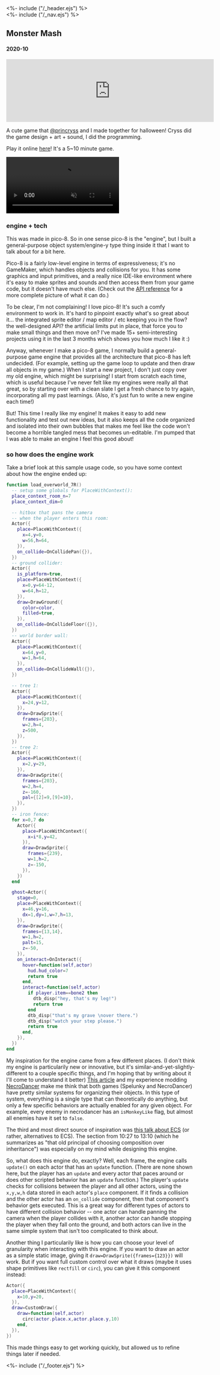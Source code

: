 <!DOCTYPE html>
<html>
<head>
<%- include ("/_header.ejs") %>
</head>
<body>
<div class="wrapper">
<%- include ("/_nav.ejs") %>
<section id="main-content">
<h1 class="post-title">Monster Mash</h1>
<h4 class="post-meta">2020-10</h4>

<iframe frameborder="0" src="https://itch.io/embed/804519?bg_color=8ecc74&amp;fg_color=291814&amp;link_color=e0964c&amp;border_color=f2cfb8" width="552" height="167"><a href="https://pancelor.itch.io/monster-mash">monster mash by pancelor, cryss</a></iframe>

A cute game that [@princryss](https://www.twitter.com/princryss) and I made together for halloween! Cryss did the game design + art + sound, I did the programming.

Play it online [here](https://pancelor.itch.io/monster-mash)! It's a 5\~10 minute game.

<video preload="auto" controls loop muted src="/assets/monster-mash.mp4"></video>

### engine + tech

This was made in pico-8. So in one sense pico-8 is the "engine", but I built a general-purpose object system/engine-y type thing inside it that I want to talk about for a bit here.

Pico-8 is a fairly low-level engine in terms of expressiveness; it's no GameMaker, which handles objects and collisions for you. It has some graphics and input primitives, and a really nice IDE-like environment where it's easy to make sprites and sounds and then access them from your game code, but it doesn't have much else. (Check out the [API reference](https://pico-8.fandom.com/wiki/APIReference) for a more complete picture of what it can do.)

To be clear, I'm not complaining! I love pico-8! It's such a comfy environment to work in. It's hard to pinpoint exactly what's so great about it... the integrated sprite editor / map editor / etc keeping you in the flow? the well-designed API? the artificial limits put in place, that force you to make small things and then move on? I've made 15+ semi-interesting projects using it in the last 3 months which shows you how much I like it :)

Anyway, whenever I make a pico-8 game, I normally build a general-purpose game engine that provides all the architecture that pico-8 has left undecided. (For example, setting up the game loop to update and then draw all objects in my game.) When I start a new project, I don't just copy over my old engine, which might be surprising! I start from scratch each time, which is useful because I've never felt like my engines were really all that great, so by starting over with a clean slate I get a fresh chance to try again, incorporating all my past learnings. (Also, it's just fun to write a new engine each time!)

But! This time I really like my engine! It makes it easy to add new functionality and test out new ideas, but it also keeps all the code organized and isolated into their own bubbles that makes me feel like the code won't become a horrible tangled mess that becomes un-editable. I'm pumped that I was able to make an engine I feel this good about!

### so how does the engine work

Take a brief look at this sample usage code, so you have some context about how the engine ended up:

```lua
function load_overworld_7R()
  -- setup some globals for PlaceWithContext():
  place_context_room_n=7
  place_context_dim=0

  -- hitbox that pans the camera
  -- when the player enters this room:
  Actor({
    place=PlaceWithContext({
      x=4,y=0,
      w=56,h=64,
    }),
    on_collide=OnCollidePan({}),
  })
  -- ground collider:
  Actor({
    is_platform=true,
    place=PlaceWithContext({
      x=0,y=64-12,
      w=64,h=12,
    }),
    draw=DrawGround({
      color=color,
      filled=true,
    }),
    on_collide=OnCollideFloor({}),
  })
  -- world border wall:
  Actor({
    place=PlaceWithContext({
      x=64,y=0,
      w=1,h=64,
    }),
    on_collide=OnCollideWall({}),
  })

  -- tree 1:
  Actor({
    place=PlaceWithContext({
      x=24,y=12,
    }),
    draw=DrawSprite({
      frames={203},
      w=2,h=4,
      z=500,
    }),
  })
  -- tree 2:
  Actor({
    place=PlaceWithContext({
      x=2,y=29,
    }),
    draw=DrawSprite({
      frames={203},
      w=2,h=4,
      z=-160,
      pal={[2]=9,[9]=10},
    }),
  })
  -- iron fence:
  for x=0,7 do
    Actor({
      place=PlaceWithContext({
        x=i*8,y=42,
      }),
      draw=DrawSprite({
        frames={239},
        w=1,h=2,
        z=-150,
      }),
    })
  end

  ghost=Actor({
    stage=0,
    place=PlaceWithContext({
      x=46,y=16,
      dx=1,dy=1,w=7,h=13,
    }),
    draw=DrawSprite({
      frames={13,14},
      w=1,h=2,
      palt=15,
      z=-50,
    }),
    on_interact=OnInteract({
      hover=function(self,actor)
        hud.hud_color=7
        return true
      end,
      interact=function(self,actor)
        if player.item==bone2 then
          dtb_disp("hey, that's my leg!")
          return true
        end
        dtb_disp("that's my grave \nover there.")
        dtb_disp("watch your step please.")
        return true
      end,
    }),
  })
end
```

My inspiration for the engine came from a few different places. (I don't think my engine is particularily new or innovative, but it's similar-and-yet-slightly-different to a couple specific things, and I'm hoping that by writing about it I'll come to understand it better) [This article](https://www.rockpapershotgun.com/2016/03/04/making-of-spelunky/2/") and my experience modding [NecroDancer](https://braceyourselfgames.com/crypt-of-the-necrodancer/) make me think that both games (Spelunky and NecroDancer) have pretty similar systems for organizing their objects. In this type of system, everything is a single type that can theoretically do anything, but only a few specific behaviors are actually enabled for any given object. For example, every enemy in necrodancer has an `isMonkeyLike` flag, but almost all enemies have it set to `false`.

The third and most direct source of inspiration was [this talk about ECS](https://www.youtube.com/watch?v=JxI3Eu5DPwE) (or rather, alternatives to ECS). The section from 10:27 to 13:10 (which he summarizes as "that old principal of choosing composition over inheritance") was especially on my mind while designing this engine.

So, what does this engine do, exactly? Well, each frame, the engine calls `update()` on each actor that has an `update` function. (There are none shown here, but the player has an `update` and every actor that paces around or does other scripted behavior has an `update` function.) The player's `update` checks for collisions between the player and all other actors, using the `x,y,w,h` data stored in each actor's `place` component. If it finds a collision and the other actor has an `on_collide` component, then that component's behavior gets executed. This is a great way for different types of actors to have different collision behavior -- one actor can handle panning the camera when the player collides with it, another actor can handle stopping the player when they fall onto the ground, and both actors can live in the same simple system that isn't too complicated to think about.

Another thing I particularily like is how you can choose your level of granularity when interacting with this engine. If you want to draw an actor as a simple static image, giving it `draw=DrawSprite({frames={123}})` will work. But if you want full custom control over what it draws (maybe it uses shape primitives like `rectfill` or `circ`), you can give it this component instead:

```lua
Actor({
  place=PlaceWithContext({
    x=10,y=20,
  }),
  draw=CustomDraw({
    draw=function(self,actor)
      circ(actor.place.x,actor.place.y,10)
    end,
  }),
})
```

This made things easy to get working quickly, but allowed us to refine things later if needed.

</section>
<%- include ("/_footer.ejs") %>
</body>
</html>
